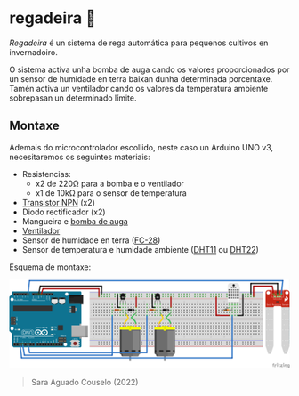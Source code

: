 # regadeira 🌱

*Regadeira* é un sistema de rega automática para pequenos cultivos en invernadoiro. 

O sistema activa unha bomba de auga cando os valores proporcionados por un sensor de humidade en terra baixan dunha determinada porcentaxe. Tamén activa un ventilador cando os valores da temperatura ambiente sobrepasan un determinado límite.

## Montaxe

Ademais do microcontrolador escollido, neste caso un Arduino UNO v3, necesitaremos os seguintes materiais:

- Resistencias:
    - x2 de 220Ω para a bomba e o ventilador
    - x1 de 10kΩ para o sensor de temperatura
- [Transistor NPN] (x2)
- Diodo rectificador (x2)
- Mangueira e [bomba de auga]
- [Ventilador]
- Sensor de humidade en terra ([FC-28])
- Sensor de temperatura e humidade ambiente ([DHT11] ou [DHT22])

Esquema de montaxe:

![Montaxe](./doc/montaxe.png)


> Sara Aguado Couselo (2022)

[bomba de auga]:https://www.luisllamas.es/bomba-de-agua-con-arduino/
[DHT11]:https://www.luisllamas.es/arduino-dht11-dht22/
[DHT22]:https://www.luisllamas.es/arduino-dht11-dht22/
[FC-28]:https://www.luisllamas.es/arduino-humedad-suelo-fc-28/
[Transistor NPN]:https://www.luisllamas.es/salidas-mayor-potencia-arduino-transistor-bjt/
[Ventilador]:https://www.luisllamas.es/controlar-un-ventilador-con-arduino/